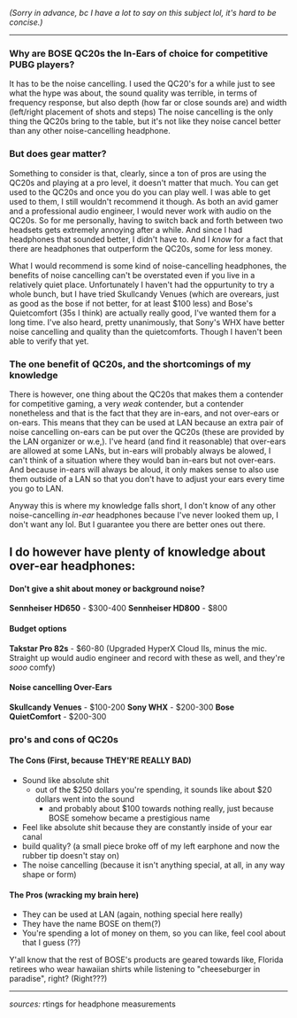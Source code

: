 

_(Sorry in advance, bc I have a lot to say on this subject lol, it's hard to be concise.)_

---
### Why are BOSE QC20s the In-Ears of choice for competitive PUBG players?
It has to be the noise cancelling. I used the QC20's for a while just to see what the hype was about, the sound quality was terrible, in terms of frequency response, but also depth (how far or close sounds are) and width (left/right placement of shots and steps) The noise cancelling is the only thing the QC20s bring to the table, but it's not like they noise cancel better than any other noise-cancelling headphone.
### But does gear matter?
Something to consider is that, clearly, since a ton of pros are using the QC20s and playing at a pro level, it doesn't matter that much. You can get used to the QC20s and once you do you can play well. I was able to get used to them, I still wouldn't recommend it though. As both an avid gamer and a professional audio engineer, I would never work with audio on the QC20s. So for me personally, having to switch back and forth between two headsets gets extremely annoying after a while. And since I had headphones that sounded better, I didn't have to. And I *know* for a fact that there are headphones that outperform the QC20s, some for less money.

What I would recommend is some kind of noise-cancelling headphones, the benefits of noise cancelling can't be overstated even if you live in a relatively quiet place. Unfortunately I haven't had the oppurtunity to try a whole bunch, but I have tried Skullcandy Venues (which are overears, just as good as the bose if not better, for at least $100 less) and Bose's Quietcomfort (35s I think) are actually really good, I've wanted them for a long time. I've also heard, pretty unanimously, that Sony's WHX have better noise cancelling and quality than the quietcomforts. Though I haven't been able to verify that yet. 
### The one benefit of QC20s, and the shortcomings of my knowledge
There is however, one thing about the QC20s that makes them a contender for competitive gaming, a very *weak* contender, but a contender nonetheless and that is the fact that they are in-ears, and not over-ears or on-ears. This means that they can be used at LAN because an extra pair of noise cancelling on-ears can be put over the QC20s (these are provided by the LAN organizer or w.e,). I've heard (and find it reasonable) that over-ears are allowed at some LANs, but in-ears will probably always be alowed, I can't think of a situation where they would ban in-ears but not over-ears. And because in-ears will always be aloud, it only makes sense to also use them outside of a LAN so that you don't have to adjust your ears every time you go to LAN. 

Anyway this is where my knowledge falls short, I don't know of any other noise-cancelling *in-ear* headphones because I've never looked them up, I don't want any lol. But I guarantee you there are better ones out there.

I do however have plenty of knowledge about over-ear headphones:
---
#### Don't give a shit about money or background noise?
**Sennheiser HD650** - $300-400
**Sennheiser HD800** - $800
#### Budget options
**Takstar Pro 82s** - $60-80 (Upgraded HyperX Cloud IIs, minus the mic. Straight up would audio engineer and record with these as well, and they're *sooo* comfy)
#### Noise cancelling Over-Ears
**Skullcandy Venues** - $100-200
**Sony WHX** - $200-300
**Bose QuietComfort** - $200-300

### pro's and cons of QC20s
#### The Cons (First, because THEY'RE REALLY BAD)
- Sound like absolute shit
	- out of the $250 dollars you're spending, it sounds like about $20 dollars went into the sound
		- and probably about $100 towards nothing really, just because BOSE somehow became a prestigious name
- Feel like absolute shit because they are constantly inside of your ear canal
- build quality? (a small piece broke off of my left earphone and now the rubber tip doesn't stay on)
- The noise cancelling (because it isn't anything special, at all, in any way shape or form)

#### The Pros (wracking my brain here)
- They can be used at LAN (again, nothing special here really)
- They have the name BOSE on them(?)
- You're spending a lot of money on them, so you can like, feel cool about that I guess (??)

Y'all know that the rest of BOSE's products are geared towards like, Florida retirees who wear hawaiian shirts while listening to "cheeseburger in paradise", right? (Right???)



---
*sources:* rtings for headphone measurements
